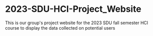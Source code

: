 # 2023-SDU-HCI-Project_Website
This is our group's project website for the 2023 SDU fall semester HCI course to display the data collected on potential users
